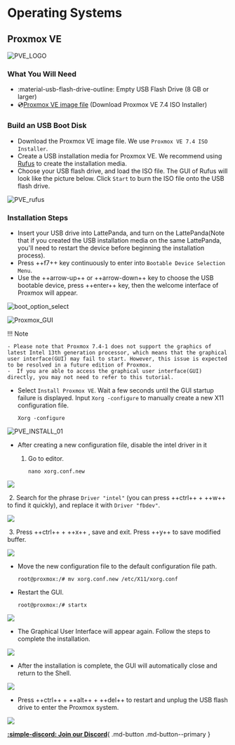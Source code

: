 # Operating Systems

## Proxmox VE

![PVE_LOGO](../../assets/images/Sigma/PVE_LOGO.webp)

### What You Will Need

* :material-usb-flash-drive-outline:  Empty USB Flash Drive (8 GB or larger)
* 💿[Proxmox VE image file](https://www.proxmox.com/en/downloads/category/iso-images-pve) (Download Proxmox VE 7.4 ISO Installer)

### Build an USB Boot Disk

* Download the Proxmox VE image file. We use `Proxmox VE 7.4 ISO Installer`.
* Create a USB installation media for Proxmox VE. We recommend using [Rufus](https://rufus.akeo.ie/) to create the installation media. 
* Choose your USB flash drive, and load the ISO file. The GUI of Rufus will look like the picture below. Click `Start` to burn the ISO file onto the USB flash drive.

![PVE_rufus](../../assets/images/Sigma/PVE_rufus.webp)

### Installation Steps

* Insert your USB drive into LattePanda, and turn on the LattePanda(Note that if you created the USB installation media on the same LattePanda, you'll need to restart the device before beginning the installation process).
* Press ++f7++ key continuously to enter into `Bootable Device Selection Menu`. 
* Use the ++arrow-up++ or ++arrow-down++ key to choose the USB bootable device, press ++enter++ key, then the welcome interface of Proxmox will appear.

![boot_option_select](../../assets/images/Sigma/boot_option_select.webp)

![Proxmox_GUI](../../assets/images/Sigma/Proxmox_GUI.webp)

!!! Note

    - Please note that Proxmox 7.4-1 does not support the graphics of latest Intel 13th generation processor, which means that the graphical user interface(GUI) may fail to start. However, this issue is expected to be resolved in a future edition of Proxmox. 
    -  If you are able to access the graphical user interface(GUI) directly, you may not need to refer to this tutorial. 

* Select `Install Proxmox VE`. Wait a few seconds until the GUI startup failure is displayed. Input `Xorg -configure` to manually create a new X11 configuration file.

  ```shell
  Xorg -configure
  ```

![PVE_INSTALL_01](../../assets/images/Sigma/PVE_INSTALL_01.webp)

- After creating a new configuration file, disable the intel driver in it

  1. Go to editor. 

     `nano xorg.conf.new`


![](../../assets/images/Sigma/759f.webp)

​		2. Search for the phrase `Driver "intel"` (you can press ++ctrl++ + ++w++ to find it quickly), and replace it with `Driver "fbdev"`.

![](../../assets/images/Sigma/2e0f.webp)

​		3. Press ++ctrl++ + ++x++ , save and exit. Press ++y++ to save modified buffer.

![](../../assets/images/Sigma/3a37.webp)

- Move the new configuration file to the default configuration file path.

  ```shell
  root@proxmox:/# mv xorg.conf.new /etc/X11/xorg.conf
  ```

- Restart the GUI.

  ```shell
  root@proxmox:/# startx
  ```

![](../../assets/images/Sigma/dc9a.webp)

- The Graphical User Interface will appear again. Follow the steps to complete the installation.

![](../../assets/images/Sigma/e8d4.webp)

- After the installation is complete, the GUI will automatically close and return to the Shell.

![](../../assets/images/Sigma/5d43.webp)

- Press ++ctrl++ + ++alt++ + ++del++ to restart and unplug the USB flash drive to enter the Proxmox system.

![](../../assets/images/Sigma/ad57.webp)



[**:simple-discord: Join our Discord**](https://discord.gg/k6YPYQgmHt){ .md-button .md-button--primary }